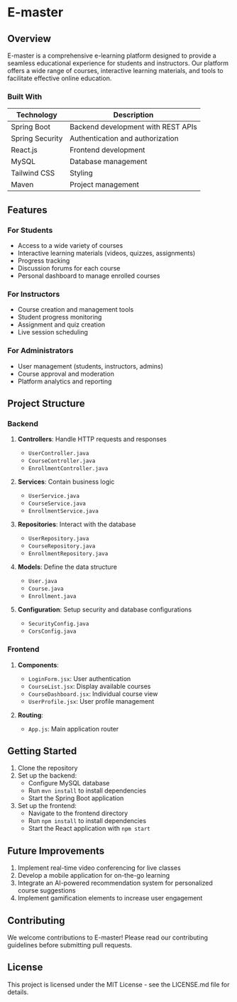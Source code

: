 # E-master

## Overview

E-master is a comprehensive e-learning platform designed to provide a seamless educational experience for students and instructors. Our platform offers a wide range of courses, interactive learning materials, and tools to facilitate effective online education.

### Built With
| Technology | Description |
|------------|-------------|
| Spring Boot | Backend development with REST APIs |
| Spring Security | Authentication and authorization |
| React.js | Frontend development |
| MySQL | Database management |
| Tailwind CSS | Styling |
| Maven | Project management |

## Features

### For Students
- Access to a wide variety of courses
- Interactive learning materials (videos, quizzes, assignments)
- Progress tracking
- Discussion forums for each course
- Personal dashboard to manage enrolled courses

### For Instructors
- Course creation and management tools
- Student progress monitoring
- Assignment and quiz creation
- Live session scheduling

### For Administrators
- User management (students, instructors, admins)
- Course approval and moderation
- Platform analytics and reporting

## Project Structure

### Backend

1. **Controllers**: Handle HTTP requests and responses
   - `UserController.java`
   - `CourseController.java`
   - `EnrollmentController.java`

2. **Services**: Contain business logic
   - `UserService.java`
   - `CourseService.java`
   - `EnrollmentService.java`

3. **Repositories**: Interact with the database
   - `UserRepository.java`
   - `CourseRepository.java`
   - `EnrollmentRepository.java`

4. **Models**: Define the data structure
   - `User.java`
   - `Course.java`
   - `Enrollment.java`

5. **Configuration**: Setup security and database configurations
   - `SecurityConfig.java`
   - `CorsConfig.java`

### Frontend

1. **Components**:
   - `LoginForm.jsx`: User authentication
   - `CourseList.jsx`: Display available courses
   - `CourseDashboard.jsx`: Individual course view
   - `UserProfile.jsx`: User profile management

2. **Routing**: 
   - `App.js`: Main application router

## Getting Started

1. Clone the repository
2. Set up the backend:
   - Configure MySQL database
   - Run `mvn install` to install dependencies
   - Start the Spring Boot application
3. Set up the frontend:
   - Navigate to the frontend directory
   - Run `npm install` to install dependencies
   - Start the React application with `npm start`

## Future Improvements

1. Implement real-time video conferencing for live classes
2. Develop a mobile application for on-the-go learning
3. Integrate an AI-powered recommendation system for personalized course suggestions
4. Implement gamification elements to increase user engagement

## Contributing

We welcome contributions to E-master! Please read our contributing guidelines before submitting pull requests.

## License

This project is licensed under the MIT License - see the LICENSE.md file for details.
